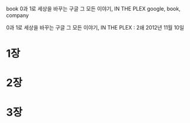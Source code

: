 book
0과 1로 세상을 바꾸는 구글 그 모든 이야기, IN THE PLEX
google, book, company

0과 1로 세상을 바꾸는 구글 그 모든 이야기, IN THE PLEX
:   2쇄 2012년 11월 10일

# 1장
# 2장
# 3장